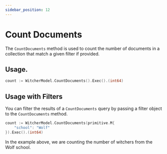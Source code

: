 ```yaml
---
sidebar_position: 12
---
```


# Count Documents

The `CountDocuments` method is used to count the number of documents in a collection that match a given filter if provided.

## Usage.

```go
count := WitcherModel.CountDocuments().Exec().(int64)
```

## Usage with Filters

You can filter the results of a `CountDocuments` query by passing a filter object to the `CountDocuments` method.

```go
count := WitcherModel.CountDocuments(primitive.M{
    "school": "Wolf"
}).Exec().(int64)
```

In the example above, we are counting the number of witchers from the Wolf school.